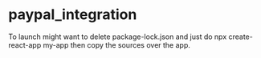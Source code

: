 # paypal_integration

To launch might want to delete package-lock.json
and just do npx create-react-app my-app
then copy the sources over the app.
